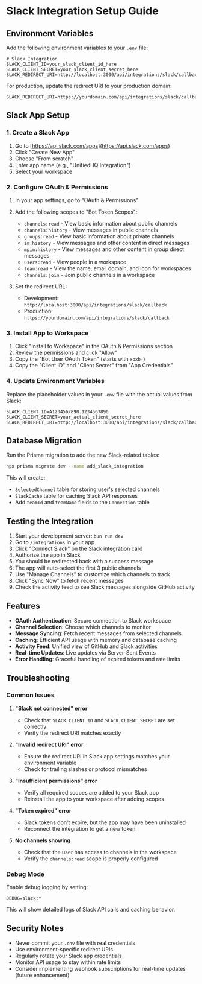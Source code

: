 # Slack Integration Setup Guide

## Environment Variables

Add the following environment variables to your `.env` file:

```env
# Slack Integration
SLACK_CLIENT_ID=your_slack_client_id_here
SLACK_CLIENT_SECRET=your_slack_client_secret_here
SLACK_REDIRECT_URI=http://localhost:3000/api/integrations/slack/callback
```

For production, update the redirect URI to your production domain:
```env
SLACK_REDIRECT_URI=https://yourdomain.com/api/integrations/slack/callback
```

## Slack App Setup

### 1. Create a Slack App

1. Go to [https://api.slack.com/apps](https://api.slack.com/apps)
2. Click "Create New App"
3. Choose "From scratch"
4. Enter app name (e.g., "UnifiedHQ Integration")
5. Select your workspace

### 2. Configure OAuth & Permissions

1. In your app settings, go to "OAuth & Permissions"
2. Add the following scopes to "Bot Token Scopes":
   - `channels:read` - View basic information about public channels
   - `channels:history` - View messages in public channels
   - `groups:read` - View basic information about private channels
   - `im:history` - View messages and other content in direct messages
   - `mpim:history` - View messages and other content in group direct messages
   - `users:read` - View people in a workspace
   - `team:read` - View the name, email domain, and icon for workspaces
   - `channels:join` - Join public channels in a workspace

3. Set the redirect URL:
   - Development: `http://localhost:3000/api/integrations/slack/callback`
   - Production: `https://yourdomain.com/api/integrations/slack/callback`

### 3. Install App to Workspace

1. Click "Install to Workspace" in the OAuth & Permissions section
2. Review the permissions and click "Allow"
3. Copy the "Bot User OAuth Token" (starts with `xoxb-`)
4. Copy the "Client ID" and "Client Secret" from "App Credentials"

### 4. Update Environment Variables

Replace the placeholder values in your `.env` file with the actual values from Slack:

```env
SLACK_CLIENT_ID=A1234567890.1234567890
SLACK_CLIENT_SECRET=your_actual_client_secret_here
SLACK_REDIRECT_URI=http://localhost:3000/api/integrations/slack/callback
```

## Database Migration

Run the Prisma migration to add the new Slack-related tables:

```bash
npx prisma migrate dev --name add_slack_integration
```

This will create:
- `SelectedChannel` table for storing user's selected channels
- `SlackCache` table for caching Slack API responses
- Add `teamId` and `teamName` fields to the `Connection` table

## Testing the Integration

1. Start your development server: `bun run dev`
2. Go to `/integrations` in your app
3. Click "Connect Slack" on the Slack integration card
4. Authorize the app in Slack
5. You should be redirected back with a success message
6. The app will auto-select the first 3 public channels
7. Use "Manage Channels" to customize which channels to track
8. Click "Sync Now" to fetch recent messages
9. Check the activity feed to see Slack messages alongside GitHub activity

## Features

- **OAuth Authentication**: Secure connection to Slack workspace
- **Channel Selection**: Choose which channels to monitor
- **Message Syncing**: Fetch recent messages from selected channels
- **Caching**: Efficient API usage with memory and database caching
- **Activity Feed**: Unified view of GitHub and Slack activities
- **Real-time Updates**: Live updates via Server-Sent Events
- **Error Handling**: Graceful handling of expired tokens and rate limits

## Troubleshooting

### Common Issues

1. **"Slack not connected" error**
   - Check that `SLACK_CLIENT_ID` and `SLACK_CLIENT_SECRET` are set correctly
   - Verify the redirect URI matches exactly

2. **"Invalid redirect URI" error**
   - Ensure the redirect URI in Slack app settings matches your environment variable
   - Check for trailing slashes or protocol mismatches

3. **"Insufficient permissions" error**
   - Verify all required scopes are added to your Slack app
   - Reinstall the app to your workspace after adding scopes

4. **"Token expired" error**
   - Slack tokens don't expire, but the app may have been uninstalled
   - Reconnect the integration to get a new token

5. **No channels showing**
   - Check that the user has access to channels in the workspace
   - Verify the `channels:read` scope is properly configured

### Debug Mode

Enable debug logging by setting:
```env
DEBUG=slack:*
```

This will show detailed logs of Slack API calls and caching behavior.

## Security Notes

- Never commit your `.env` file with real credentials
- Use environment-specific redirect URIs
- Regularly rotate your Slack app credentials
- Monitor API usage to stay within rate limits
- Consider implementing webhook subscriptions for real-time updates (future enhancement)
